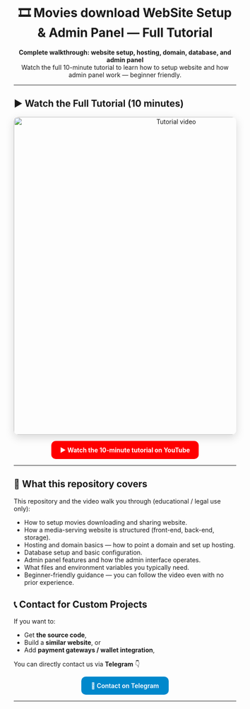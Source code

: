 <!-- README.md -->



<h1 align="center">🎞️ Movies download WebSite Setup & Admin Panel — Full Tutorial</h1>

<p align="center">
  <strong>Complete walkthrough: website setup, hosting, domain, database, and admin panel</strong><br/>
  Watch the full 10-minute tutorial to learn how  to setup website and how admin panel work — beginner friendly.
</p>

---

## ▶️ Watch the Full Tutorial (10 minutes)

<p align="center">
  <a href="https://youtu.be/wBm4lE12meg" target="_blank" rel="noopener noreferrer">
    <img src="https://img.youtube.com/vi/wBm4lE12meg/maxresdefault.jpg"
         alt="Tutorial video" width="720" style="border-radius:10px;box-shadow:0 6px 20px rgba(0,0,0,0.15);">
  </a>
</p>

<p align="center">
  <a href="https://youtu.be/wBm4lE12meg" target="_blank" rel="noopener noreferrer" style="display:inline-block;padding:12px 20px;border-radius:10px;background:#FF0000;color:#fff;text-decoration:none;font-weight:700;">
    ▶️ Watch the 10-minute tutorial on YouTube
  </a>
</p>

---

## 🔎 What this repository covers
This repository and the video walk you through (educational / legal use only):

- How to setup movies downloading and sharing website.
- How a media-serving website is structured (front-end, back-end, storage).  
- Hosting and domain basics — how to point a domain and set up hosting.  
- Database setup and basic configuration.  
- Admin panel features and how the admin interface operates.  
- What files and environment variables you typically need.  
- Beginner-friendly guidance — you can follow the video even with no prior experience.

## 📞 Contact for Custom Projects

If you want to:
- Get **the source code**,  
- Build a **similar website**, or  
- Add **payment gateways / wallet integration**,  

You can directly contact us via **Telegram** 👇  

<p align="center">
  <a href="https://t.me/webfluxofficial" target="_blank" rel="noopener noreferrer" style="display:inline-block;padding:12px 22px;border-radius:10px;background:#0088cc;color:#fff;text-decoration:none;font-weight:600;">💬 Contact on Telegram</a>
</p>

---
